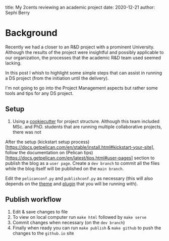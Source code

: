 title: My 2cents reviewing an academic project
date: 2020-12-21
author: Sephi Berry

# Background

Recently we had a closer to an R&D project with a prominent University. Although the results of the project were insightful and possibly applicable to our organization, the processes that the academic R&D team used seemed lacking.  

In this post I whish to highlight some simple steps that can assist in running a DS project (from the initiation until the delivery).  

I'm not going to go into the Project Management aspects but rather some tools and tips for any DS project.

## Setup
1.  Using a [cookiecutter](https://drivendata.github.io/cookiecutter-data-science/) for project structure.
    Although this team included MSc. and PhD. students that are running multiple collaborative projects, there was not 

After the setup (kickstart setup process)[https://docs.getpelican.com/en/stable/install.html#kickstart-your-site], follow the documentation on (Pelican tips)[https://docs.getpelican.com/en/latest/tips.html#user-pages] section to publish the blog as a `user page`. Create a `dev branch` to commit all the files while the blog itself will be published on the `main branch`.

Edit the `pelicanconf.py` and `publishconf.py` as necessary (this will also depends on the [theme](http://www.pelicanthemes.com/) and [plugin](https://github.com/getpelican/pelican-plugins) that you will be running with).  


## Publish workflow
1. Edit & save changes to file
2. To view on local computer run `make html` followed by `make serve` 
3. Commit changes when necessary (on the `dev branch`)
4. Finally when ready you can run `make publish` & `make github` to push the changes to the `github.io` site

